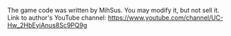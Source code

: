 The game code was written by MihSus. You may modify it, but not sell it. 
Link to author's YouTube channel: https://www.youtube.com/channel/UC-Hw_2HbEyiAnus8Sc9PQ9g
